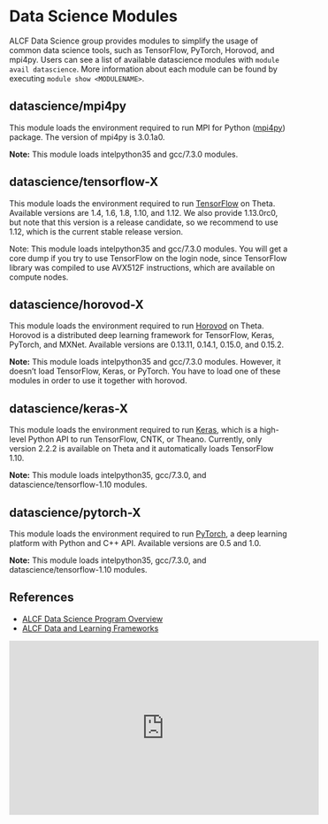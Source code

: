 # Data Science Modules

ALCF Data Science group provides modules to simplify the usage of common data science tools, such as TensorFlow, PyTorch, Horovod, and mpi4py. Users can see a list of available datascience modules with `module avail datascience`. More information about each module can be found by executing `module show <MODULENAME>`.

## datascience/mpi4py
This module loads the environment required to run MPI for Python ([mpi4py](http://mpi4py.readthedocs.io/)) package. The version of mpi4py is 3.0.1a0.

**Note:** This module loads intelpython35 and gcc/7.3.0 modules. 

## datascience/tensorflow-X
This module loads the environment required to run [TensorFlow](https://tensorflow.org/) on Theta. Available versions are 1.4, 1.6, 1.8, 1.10, and 1.12. We also provide 1.13.0rc0, but note that this version is a release candidate, so we recommend to use 1.12, which is the current stable release version.

Note: This module loads intelpython35 and gcc/7.3.0 modules. You will get a core dump if you try to use TensorFlow on the login node, since TensorFlow library was compiled to use AVX512F instructions, which are available on compute nodes.

## datascience/horovod-X
This module loads the environment required to run [Horovod](https://github.com/horovod/) on Theta. Horovod is a distributed deep learning framework for TensorFlow, Keras, PyTorch, and MXNet. Available versions are 0.13.11, 0.14.1, 0.15.0, and 0.15.2. 

**Note:** This module loads intelpython35 and gcc/7.3.0 modules. However, it doesn’t load TensorFlow, Keras, or PyTorch. You have to load one of these modules in order to use it together with horovod.

## datascience/keras-X
This module loads the environment required to run [Keras](http://keras.io/), which is a high-level Python API to run TensorFlow, CNTK, or Theano. Currently, only version 2.2.2 is available on Theta and it automatically loads TensorFlow 1.10.

**Note:** This module loads intelpython35, gcc/7.3.0, and datascience/tensorflow-1.10 modules. 

## datascience/pytorch-X
This module loads the environment required to run [PyTorch](http://pytorch.org/), a deep learning platform with Python and C++ API. Available versions are 0.5 and 1.0. 

**Note:** This module loads intelpython35, gcc/7.3.0, and datascience/tensorflow-1.10 modules. 

## References

- [ALCF Data Science Program Overview](https://www.alcf.anl.gov/sites/default/files/2019-07/Jennings_ADSP_4.pdf)
- [ALCF Data and Learning Frameworks](https://www.alcf.anl.gov/sites/default/files/2019-07/Childers_DataLearning_4.pdf)

<iframe width="560" height="315" src="https://www.youtube.com/embed/we7bcTW--5w" title="YouTube video player" frameborder="0" allow="accelerometer; autoplay; clipboard-write; encrypted-media; gyroscope; picture-in-picture" allowfullscreen></iframe>

